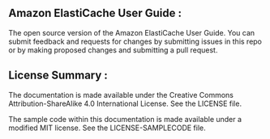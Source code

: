 ## Amazon ElastiCache User Guide :

The open source version of the Amazon ElastiCache User Guide. You can submit feedback and requests for changes by submitting issues in this repo or by making proposed changes and submitting a pull request.

## License Summary :

The documentation is made available under the Creative Commons Attribution-ShareAlike 4.0 International License. See the LICENSE file.

The sample code within this documentation is made available under a modified MIT license. See the LICENSE-SAMPLECODE file.
